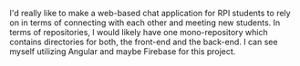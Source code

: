 I'd really like to make a web-based chat application for RPI students to rely on in terms of connecting with each other and meeting new students. In terms of repositories, I would likely have one mono-repository which contains directories for both, the front-end and the back-end.
I can see myself utilizing Angular and maybe Firebase for this project.
